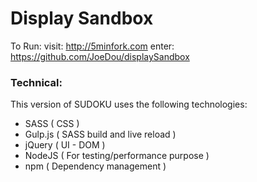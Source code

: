 # Display Sandbox

To Run:
visit: http://5minfork.com
enter: https://github.com/JoeDou/displaySandbox


### Technical:

This version of SUDOKU uses the following technologies:
- SASS ( CSS )
- Gulp.js ( SASS build and live reload )
- jQuery ( UI - DOM )
- NodeJS ( For testing/performance purpose )
- npm ( Dependency management )

